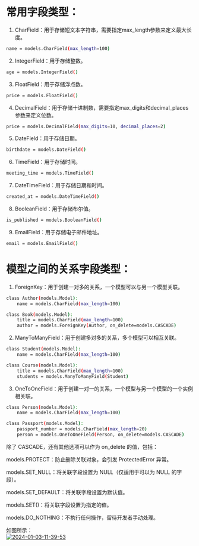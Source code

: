# 常用字段类型：
1. CharField：用于存储短文本字符串，需要指定max_length参数来定义最大长度。
```bash
name = models.CharField(max_length=100)
```
2. IntegerField：用于存储整数。
```bash
age = models.IntegerField()
```
3. FloatField：用于存储浮点数。
```bash
price = models.FloatField()
```
4. DecimalField：用于存储十进制数，需要指定max_digits和decimal_places参数来定义位数。
```bash
price = models.DecimalField(max_digits=10, decimal_places=2)
```
5. DateField：用于存储日期。
```bash
birthdate = models.DateField()
```
6. TimeField：用于存储时间。
```bash
meeting_time = models.TimeField()
```
7. DateTimeField：用于存储日期和时间。
```bash
created_at = models.DateTimeField()
```
8. BooleanField：用于存储布尔值。
```bash
is_published = models.BooleanField()
```
9. EmailField：用于存储电子邮件地址。
```bash
email = models.EmailField()
```

# 模型之间的关系字段类型：
1. ForeignKey：用于创建一对多的关系，一个模型可以与另一个模型关联。
```bash
class Author(models.Model):
    name = models.CharField(max_length=100)

class Book(models.Model):
    title = models.CharField(max_length=100)
    author = models.ForeignKey(Author, on_delete=models.CASCADE)
```
2. ManyToManyField：用于创建多对多的关系，多个模型可以相互关联。
```bash
class Student(models.Model):
    name = models.CharField(max_length=100)

class Course(models.Model):
    title = models.CharField(max_length=100)
    students = models.ManyToManyField(Student)
```
3. OneToOneField：用于创建一对一的关系，一个模型与另一个模型的一个实例相关联。
```bash
class Person(models.Model):
    name = models.CharField(max_length=100)

class Passport(models.Model):
    passport_number = models.CharField(max_length=20)
    person = models.OneToOneField(Person, on_delete=models.CASCADE)
```

除了 CASCADE，还有其他选项可以作为 on_delete 的值，包括：

models.PROTECT：防止删除关联对象，会引发 ProtectedError 异常。

models.SET_NULL：将关联字段设置为 NULL（仅适用于可以为 NULL 的字段）。

models.SET_DEFAULT：将关联字段设置为默认值。

models.SET()：将关联字段设置为指定的值。

models.DO_NOTHING：不执行任何操作，留待开发者手动处理。

如图所示：  
[![2024-01-03-11-39-53](https://i.ibb.co/474vHqt/2024-01-03-11-39-53.png)](https://ibb.co/mGhZ3jT)

